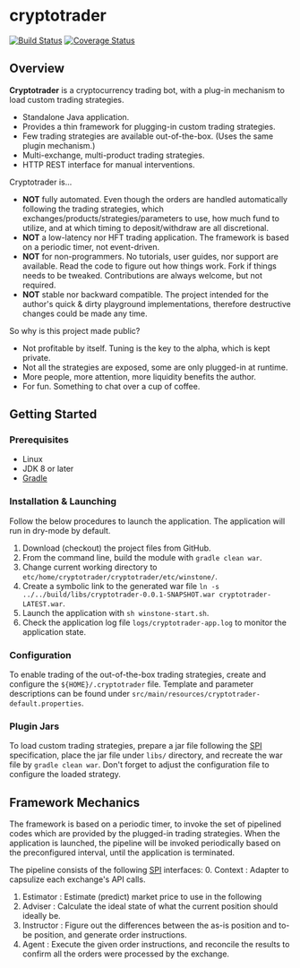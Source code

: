 # cryptotrader
[![Build Status][travis-icon]][travis-page] [![Coverage Status][coverall-icon]][coverall-page]

## Overview

**Cryptotrader** is a cryptocurrency trading bot, with a plug-in mechanism to load custom trading strategies.
* Standalone Java application.
* Provides a thin framework for plugging-in custom trading strategies.
* Few trading strategies are available out-of-the-box. (Uses the same plugin mechanism.)
* Multi-exchange, multi-product trading strategies.
* HTTP REST interface for manual interventions.

Cryptotrader is...
* **NOT** fully automated. Even though the orders are handled automatically following the trading strategies, which exchanges/products/strategies/parameters to use, how much fund to utilize, and at which timing to deposit/withdraw are all discretional.
* **NOT** a low-latency nor HFT trading application. The framework is based on a periodic timer, not event-driven.
* **NOT** for non-programmers. No tutorials, user guides, nor support are available. Read the code to figure out how things work. Fork if things needs to be tweaked. Contributions are always welcome, but not required.
* **NOT** stable nor backward compatible. The project intended for the author's quick & dirty playground implementations, therefore destructive changes could be made any time.

So why is this project made public?
* Not profitable by itself. Tuning is the key to the alpha, which is kept private.
* Not all the strategies are exposed, some are only plugged-in at runtime.
* More people, more attention, more liquidity benefits the author.
* For fun. Something to chat over a cup of coffee.


## Getting Started

### Prerequisites
* Linux
* JDK 8 or later
* [Gradle](https://gradle.org/)

### Installation & Launching
Follow the below procedures to launch the application. The application will run in dry-mode by default.
1. Download (checkout) the project files from GitHub.
2. From the command line, build the module with `gradle clean war`.
3. Change current working directory to `etc/home/cryptotrader/cryptotrader/etc/winstone/`.
4. Create a symbolic link to the generated war file `ln -s ../../build/libs/cryptotrader-0.0.1-SNAPSHOT.war cryptotrader-LATEST.war`.
5. Launch the application with `sh winstone-start.sh`.
6. Check the application log file `logs/cryptotrader-app.log` to monitor the application state.

### Configuration
To enable trading of the out-of-the-box trading strategies, create and configure the `${HOME}/.cryptotrader` file. 
Template and parameter descriptions can be found under `src/main/resources/cryptotrader-default.properties`.

### Plugin Jars
To load custom trading strategies, prepare a jar file following the [SPI][ref-spi] specification, 
place the jar file under `libs/` directory, and recreate the war file by `gradle clean war`.
Don't forget to adjust the configuration file to configure the loaded strategy. 


## Framework Mechanics

The framework is based on a periodic timer, to invoke the set of pipelined codes which are provided by the plugged-in trading strategies. 
When the application is launched, the pipeline will be invoked periodically based on the preconfigured interval, until the application is terminated. 

The pipeline consists of the following [SPI][ref-spi] interfaces:
 0. Context : Adapter to capsulize each exchange's API calls.
 1. Estimator : Estimate (predict) market price to use in the following 
 2. Adviser : Calculate the ideal state of what the current position should ideally be.
 3. Instructor : Figure out the differences between the as-is position and to-be position, and generate order instructions.
 4. Agent : Execute the given order instructions, and reconcile the results to confirm all the orders were processed by the exchange.


[travis-page]:https://travis-ci.org/after-the-sunrise/cryptotrader
[travis-icon]:https://travis-ci.org/after-the-sunrise/cryptotrader.svg?branch=master
[coverall-page]:https://coveralls.io/github/after-the-sunrise/cryptotrader?branch=master
[coverall-icon]:https://coveralls.io/repos/github/after-the-sunrise/cryptotrader/badge.svg?branch=master
[ref-spi]:https://docs.oracle.com/javase/tutorial/ext/basics/spi.html
